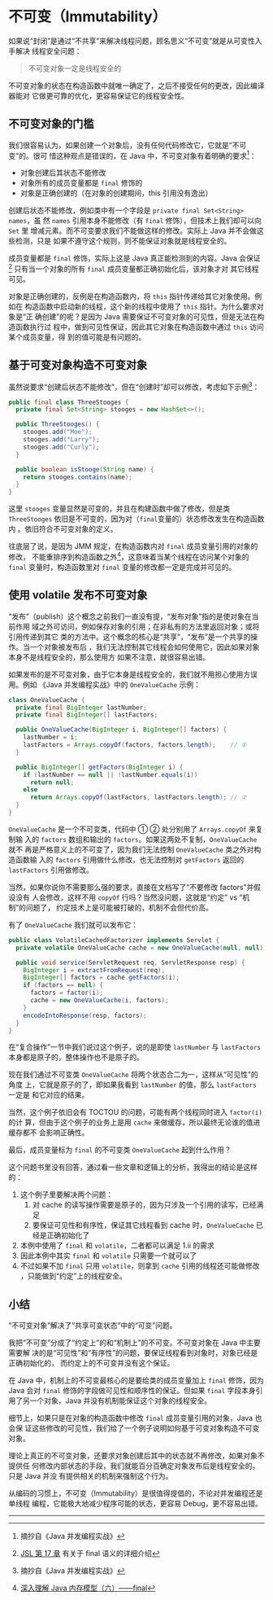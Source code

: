 # 不可变（Immutability）

如果说“封闭”是通过“不共享”来解决线程问题，顾名思义“不可变”就是从可变性入手解决
线程安全问题：

> 不可变对象一定是线程安全的

不可变对象的状态在构造函数中就唯一确定了，之后不接受任何的更改，因此编译器能对
它做更可靠的优化，更容易保证它的线程安全性。

## 不可变对象的门槛

我们很容易认为，如果创建一个对象后，没有任何代码修改它，它就是“不可变”的。很可
惜这种观点是错误的，在 Java 中，不可变对象有着明确的要求[^ref-book]：

* 对象创建后其状态不能修改
* 对象所有的成员变量都是 `final` 修饰的
* 对象是正确创建的（在对象的创建期间，this 引用没有逸出）

创建后状态不能修改，例如类中有一个字段是 `private final Set<String> names`，虽
然 `names` 引用本身不能修改（有 `final` 修饰），但技术上我们却可以向 `Set` 里
增减元素。而不可变要求我们不能做这样的修改。实际上 Java 并不会做这些检测，只是
如果不遵守这个规则，则不能保证对象就是线程安全的。

成员变量都是 `final` 修饰，实际上这是 Java 真正能检测到的内容。Java 会保证
[^JSL-chap17] 只有当一个对象的所有 `final` 成员变量都正确初始化后，该对象才对
其它线程可见。

对象是正确创建的，反例是在构造函数内，将 `this` 指针传递给其它对象使用。例如在
构造函数中启动新的线程，这个新的线程中使用了 `this` 指针。为什么要求对象是“正
确创建”的呢？是因为 Java 需要保证不可变对象的可见性，但是无法在构造函数执行过
程中，做到可见性保证，因此其它对象在构造函数中通过 `this` 访问某个成员变量，得
到的值可能是有问题的。

## 基于可变对象构造不可变对象

虽然说要求“创建后状态不能修改”，但在“创建时”却可以修改，考虑如下示例[^ref-book]：

```java
public final class ThreeStooges {
  private final Set<String> stooges = new HashSet<>();

  public ThreeStooges() {
    stooges.add("Moe");
    stooges.add("Larry");
    stooges.add("Curly");
  }

  public boolean isStooge(String name) {
    return stooges.contains(name);
  }
}
```

这里 `stooges` 变量显然是可变的，并且在构建函数中做了修改，但是类
`ThreeStooges` 依旧是不可变的，因为对（`final`变量的）状态修改发生在构造函数内
。依旧符合不可变对象的定义。

往底层了说，是因为 JMM 规定，在构造函数内对 `final` 成员变量引用的对象的修改，
不能重排序到构造函数之外[^ref-infoq]，这意味着当某个线程在访问某个对象的
`final` 变量时，构造函数里对 `final` 变量的修改都一定是完成并可见的。

## 使用 volatile 发布不可变对象

“发布”（publish）这个概念之前我们一直没有提，“发布对象”指的是使对象在当前作用
域之外可访问，例如保存对象的引用；在非私有的方法里返回对象；或将引用传递到其它
类的方法中。这个概念的核心是“共享”，“发布”是一个共享的操作。当一个对象被发布后
，我们无法控制其它线程会如何使用它，因此如果对象本身不是线程安全的，那么使用方
如果不注意，就很容易出错。

如果发布的是不可变对象，由于它本身是线程安全的，我们就不用担心使用方误用。例如
《Java 并发编程实战》中的 `OneValueCache` 示例：

```java
class OneValueCache {
  private final BigInteger lastNumber;
  private final BigInteger[] lastFactors;

  public OneValueCache(BigInteger i, BigInteger[] factors) {
    lastNumber = i;
    lastFactors = Arrays.copyOf(factors, factors.length);    // ①
  }

  public BigInteger[] getFactors(BigInteger i) {
    if (lastNumber == null || !lastNumber.equals(i))
      return null;
    else
      return Arrays.copyOf(lastFactors, lastFactors.length); // ②
  }
}
```

`OneValueCache` 是一个不可变类，代码中 ① ② 处分别用了 `Arrays.copyOf` 来复制输
入的 `factors` 数组和输出的 `factors`。如果这两处不复制，`OneValueCache` 就不
再是严格意义上的不可变了，因为我们无法控制 `OneValueCache` 类之外对构造函数输
入的 `factors` 引用做什么修改，也无法控制对 `getFactors` 返回的 `lastFactors`
引用做修改。

当然，如果你说你不需要那么强的要求，直接在文档写了“不要修改 factors”并假设没有
人会修改，这样不用 `copyOf` 行吗？当然没问题，这就是“约定” vs “机制”的问题了，
约定技术上是可能被打破的，机制不会但代价高。

有了 `OneValueCache` 我们就可以发布它：

```java
public class VolatileCachedFactorizer implements Servlet {
  private volatile OneValueCache cache = new OneValueCache(null, null);

  public void service(ServletRequest req, ServletResponse resp) {
    BigInteger i = extractFromRequest(req);
    BigInteger[] factors = cache.getFactors(i);
    if (factors == null) {
      factors = factor(i);
      cache = new OneValueCache(i, factors);
    }
    encodeIntoResponse(resp, factors);
  }
}
```

在“复合操作”一节中我们说过这个例子，说的是即使 `lastNumber` 与 `lastFactors`
本身都是原子的，整体操作也不是原子的。

现在我们通过不可变类 `OneValueCache` 将两个状态合二为一，这样从“可见性”的角度
上，它就是原子的了，即如果我看到 `lastNumber` 的值，那么 `lastFactors` 一定是
和它对应的结果。

当然，这个例子依旧会有 TOCTOU 的问题，可能有两个线程同时进入 `factor(i)` 的计
算，但由于这个例子的业务上是用 `cache` 来做缓存，所以最终无论谁的值进缓存都不
会影响正确性。

最后，成员变量标为 `final` 的不可变类 `OneValueCache` 起到什么作用？

这个问题书里没有回答，通过看一些文章和逻辑上的分析，我得出的结论是这样的：

1. 这个例子里要解决两个问题：
    1. 对 cache 的读写操作需要是原子的，因为只涉及一个引用的读写，已经满足
    2. 要保证可见性和有序性，保证其它线程看到 cache 时，`OneValueCache` 已经是正确初始化了
2. 本例中使用了 `final` 和 `volatile`，二者都可以满足 1.ii 的需求
3. 因此本例中其实 `final` 和 `volatile` 只需要一个就可以了
4. 不过如果不加 `final` 只用 `volatile`，则拿到 `cache` 引用的线程还可能做修改
   ，只能做到“约定”上的线程安全。

## 小结

“不可变对象”解决了“共享可变状态”中的“可变”问题。

我把“不可变”分成了“约定上”的和“机制上”的不可变。不可变对象在 Java 中主要需要解
决的是“可见性”和“有序性”的问题，要保证线程看到对象时，对象已经是正确初始化的，
而约定上的不可变并没有这个保证。

在 Java 中，机制上的不可变最核心的是要给类的成员变量加上 `final` 修饰，因为
Java 会对 `final` 修饰的字段做可见性和顺序性的保证。但如果 `final` 字段本身引
用了另一个对象，Java 并没有机制能保证这个对象的线程安全。

细节上，如果只是在对象的构造函数中修改 `final` 成员变量引用的对象，Java 也会保
证这些修改的可见性，我们给了一个例子说明如何基于可变对象构造不可变对象。

理论上真正的不可变对象，还要求对象创建后其中的状态就不再修改，如果对象不提供任
何修改内部状态的手段，我们就能百分百确定对象发布后是线程安全的。只是 Java 并没
有提供相关的机制来强制这个行为。

从编码的习惯上，不可变（Immutability）是很值得提倡的，不论对并发编程还是单线程
编程，它能极大地减少程序可能的状态，更容易 Debug，更不容易出错。

---

[^ref-book]: 摘抄自《Java 并发编程实战》
[^JSL-chap17]: [JSL 第 17 章](https://docs.oracle.com/javase/specs/jls/se8/html/jls-17.html#jls-17.5) 有关于 final 语义的详细介绍
[^ref-infoq]: [深入理解 Java 内存模型（六）——final](https://www.infoq.cn/article/java-memory-model-6)

